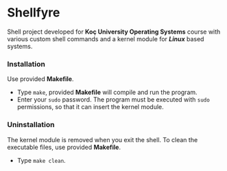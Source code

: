 # Shellfyre
Shell project developed for **Koç University Operating Systems** course with various custom shell commands and a kernel module for **_Linux_** based systems.

### Installation
Use provided **Makefile**. 
- Type ```make```, provided **Makefile** will compile and run the program.
- Enter your ```sudo``` password. The program must be executed with ```sudo``` permissions, so that it can insert the kernel module.

### Uninstallation
The kernel module is removed when you exit the shell. To clean the executable files, use provided **Makefile**.
- Type ```make clean```.
